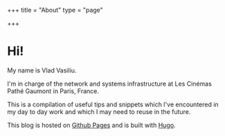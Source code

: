 +++
title = "About"
type = "page"

+++

# Hi!
My name is Vlad Vasiliu.

I'm in charge of the network and systems infrastructure at Les Cinémas Pathé Gaumont in Paris, France.

This is a compilation of useful tips and snippets which I've encountered in my day to day work and which I may need to reuse in the future.


This blog is hosted on [Github Pages](https://pages.github.com/) and is built with [Hugo](https://gohugo.io/).
